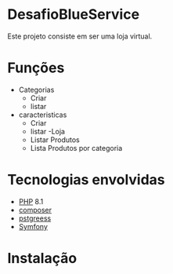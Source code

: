 # DesafioBlueService

Este projeto consiste em ser uma loja virtual. 

# Funções 

- Categorias 
  - Criar
  - listar
- caracteristicas
  - Criar 
  - listar
-Loja
  - Listar Produtos
  - Lista Produtos por categoria 

# Tecnologias envolvidas

- [PHP](https://www.php.net/) 8.1 
- [composer](https://getcomposer.org/) 
- [pstgreess](https://www.postgresql.org/)
- [Symfony](https://symfony.com/)

# Instalação


